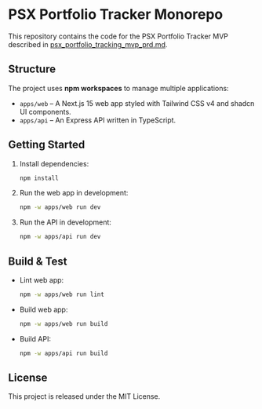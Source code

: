 # PSX Portfolio Tracker Monorepo

This repository contains the code for the PSX Portfolio Tracker MVP described in [psx_portfolio_tracking_mvp_prd.md](psx_portfolio_tracking_mvp_prd.md).

## Structure

The project uses **npm workspaces** to manage multiple applications:

- `apps/web` – A Next.js 15 web app styled with Tailwind CSS v4 and shadcn UI components.
- `apps/api` – An Express API written in TypeScript.

## Getting Started

1. Install dependencies:
   ```bash
   npm install
   ```
2. Run the web app in development:
   ```bash
   npm -w apps/web run dev
   ```
3. Run the API in development:
   ```bash
   npm -w apps/api run dev
   ```

## Build & Test

- Lint web app:
  ```bash
  npm -w apps/web run lint
  ```
- Build web app:
  ```bash
  npm -w apps/web run build
  ```
- Build API:
  ```bash
  npm -w apps/api run build
  ```

## License

This project is released under the MIT License.
